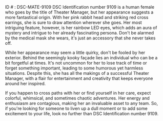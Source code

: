 ID # : DSC-MATE-9109
DSC Identification number 9109 is a human female who goes by the title of Theater Manager, but her appearance suggests a more fantastical origin. With her pink rabbit head and striking red cross earrings, she is sure to draw attention wherever she goes. Her most intriguing feature, however, is her rainbow LED eyes, which adds an aura of mystery and intrigue to her already fascinating persona. Don't be alarmed by the medical mask she wears, it's just an accessory that she never takes off.

While her appearance may seem a little quirky, don't be fooled by her exterior. Behind the seemingly kooky façade lies an individual who can be a bit forgetful at times. It's not uncommon for her to lose track of time or forget something important, leading to some humorous yet harmless situations. Despite this, she has all the makings of a successful Theater Manager, with a flair for entertainment and creativity that keeps everyone around her inspired. 

If you happen to cross paths with her or find yourself in her care, expect colorful, whimsical, and sometimes chaotic adventures. Her energy and enthusiasm are contagious, making her an invaluable asset to any team. So, if you're looking for someone to liven up a dull moment or to add some excitement to your life, look no further than DSC Identification number 9109.